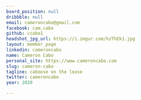 ```yaml
---
board_position: null
dribbble: null
email: cameroncabo@gmail.com
facebook: cam.cabo
github: ccabo1
headshot_jpg_url: https://i.imgur.com/hzThEk1.jpg
layout: member_page
linkedin: cameroncabo
name: Cameron Cabo
personal_site: https://www.cameroncabo.com
slug: cameron-cabo
tagline: caboose on the loose
twitter: cameroncabo
year: 2020

---
```


